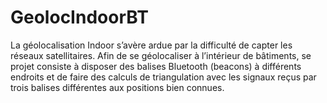 # GeolocIndoorBT
La géolocalisation Indoor s’avère ardue par la difficulté de capter les réseaux satellitaires. Afin de se géolocaliser à l’intérieur de bâtiments, se projet consiste à disposer des balises Bluetooth (beacons) à différents endroits et de faire des calculs de triangulation avec les signaux reçus par trois balises différentes aux positions bien connues.
